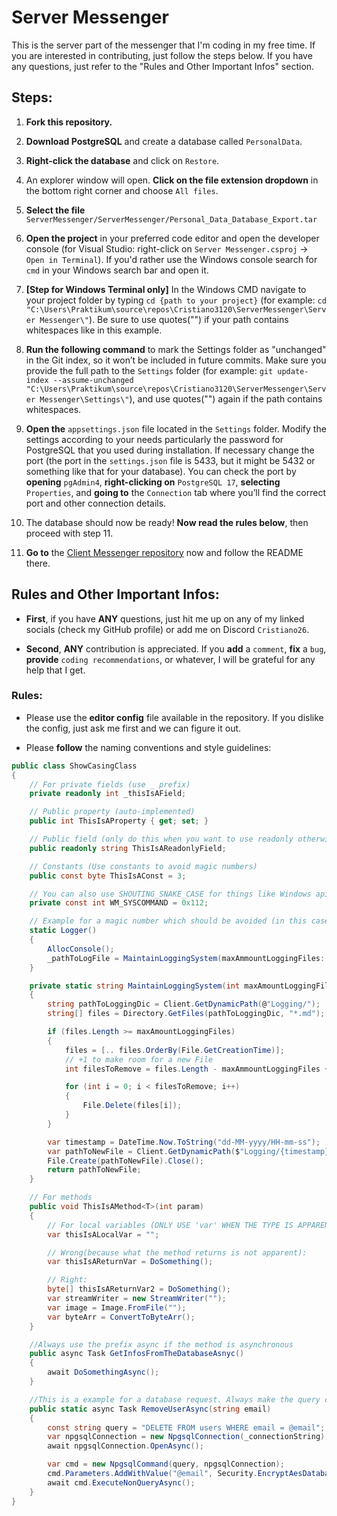# Server Messenger

This is the server part of the messenger that I'm coding in my free time. If you are interested in contributing, just follow the steps below. If you have any questions, just refer to the "Rules and Other Important Infos" section.

## Steps:

1. **Fork this repository.**

2. **Download PostgreSQL** and create a database called `PersonalData`.

3. **Right-click the database** and click on `Restore`.

4. An explorer window will open. **Click on the file extension dropdown** in the bottom right corner and choose `All files`.

5. **Select the file** `ServerMessenger/ServerMessenger/Personal_Data_Database_Export.tar`

6. **Open the project** in your preferred code editor and open the developer console (for Visual Studio: right-click on `Server Messenger.csproj` -> `Open in Terminal`). If you'd rather use the Windows console search for `cmd` in your Windows search bar and open it.

7. **[Step for Windows Terminal only]** In the Windows CMD navigate to your project folder by typing `cd {path to your project}` (for example: `cd "C:\Users\Praktikum\source\repos\Cristiano3120\ServerMessenger\Server Messenger\"`). Be sure to use quotes("") if your path contains whitespaces like in this example.

8. **Run the following command** to mark the Settings folder as "unchanged" in the Git index, so it won’t be included in future commits. Make sure you provide the full path to the `Settings` folder (for example: `git update-index --assume-unchanged "C:\Users\Praktikum\source\repos\Cristiano3120\ServerMessenger\Server Messenger\Settings\"`), and use quotes("") again if the path contains whitespaces.

9. **Open the** `appsettings.json` file located in the `Settings` folder. Modify the settings according to your needs particularly the password for PostgreSQL that you used during installation. If necessary change the port (the port in the `settings.json` file is 5433, but it might be 5432 or something like that for your database). You can check the port by **opening** `pgAdmin4`, **right-clicking on** `PostgreSQL 17`, **selecting** `Properties`, and **going to** the `Connection` tab where you’ll find the correct port and other connection details.

10. The database should now be ready! **Now read the rules below**, then proceed with step 11.

11. **Go to** the [Client Messenger repository](https://github.com/Cristiano3120/ClientMessenger) now and follow the README there.

## Rules and Other Important Infos:

- **First**, if you have **ANY** questions, just hit me up on any of my linked socials (check my GitHub profile) or add me on Discord `Cristiano26`.

- **Second**, **ANY** contribution is appreciated. If you **add** a `comment`, **fix** a `bug`, **provide** `coding recommendations`, or whatever, I will be grateful for any help that I get.

### Rules:

- Please use the **editor config** file available in the repository. If you dislike the config, just ask me first and we can figure it out.

- Please **follow** the naming conventions and style guidelines: 

```cs
public class ShowCasingClass
{
    // For private fields (use _ prefix)
    private readonly int _thisIsAField;

    // Public property (auto-implemented)
    public int ThisIsAProperty { get; set; }

    // Public field (only do this when you want to use readonly otherwise use a property)
    public readonly string ThisIsAReadonlyField;

    // Constants (Use constants to avoid magic numbers)
    public const byte ThisIsAConst = 3;

    // You can also use SHOUTING_SNAKE_CASE for things like Windows api values like here:
    private const int WM_SYSCOMMAND = 0x112;

    // Example for a magic number which should be avoided (in this case it is avoided with a param but you could also do this with a const):
    static Logger()
    {
        AllocConsole();
        _pathToLogFile = MaintainLoggingSystem(maxAmmountLoggingFiles: 5); // here I used a param to avoid the magic number
    }

    private static string MaintainLoggingSystem(int maxAmountLoggingFiles)
    {
        string pathToLoggingDic = Client.GetDynamicPath(@"Logging/");
        string[] files = Directory.GetFiles(pathToLoggingDic, "*.md");

        if (files.Length >= maxAmountLoggingFiles)
        {
            files = [.. files.OrderBy(File.GetCreationTime)];
            // +1 to make room for a new File
            int filesToRemove = files.Length - maxAmmountLoggingFiles + 1;

            for (int i = 0; i < filesToRemove; i++)
            {
                File.Delete(files[i]);
            }
        }

        var timestamp = DateTime.Now.ToString("dd-MM-yyyy/HH-mm-ss");
        var pathToNewFile = Client.GetDynamicPath($"Logging/{timestamp}.md");
        File.Create(pathToNewFile).Close();
        return pathToNewFile;
    }

    // For methods
    public void ThisIsAMethod<T>(int param)
    {
        // For local variables (ONLY USE 'var' WHEN THE TYPE IS APPARENT!)
        var thisIsALocalVar = "";

        // Wrong(because what the method returns is not apparent):
        var thisIsAReturnVar = DoSomething();

        // Right:
        byte[] thisIsAReturnVar2 = DoSomething();
        var streamWriter = new StreamWriter("");
        var image = Image.FromFile("");
        var byteArr = ConvertToByteArr();
    }

    //Always use the prefix async if the method is asynchronous
    public async Task GetInfosFromTheDatabaseAsnyc()
    {
        await DoSomethingAsync();
    }

    //This is a example for a database request. Always make the query constant and work with ASYNC
    public static async Task RemoveUserAsync(string email)
    {
        const string query = "DELETE FROM users WHERE email = @email";
        var npgsqlConnection = new NpgsqlConnection(_connectionString);
        await npgsqlConnection.OpenAsync();

        var cmd = new NpgsqlCommand(query, npgsqlConnection);
        cmd.Parameters.AddWithValue("@email", Security.EncryptAesDatabase<string, string>(email));
        await cmd.ExecuteNonQueryAsync();
    }
}
